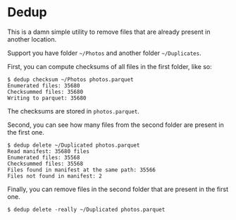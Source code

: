 # Dedup 

This is a damn simple utility to remove files that are already present in another location.

Support you have folder `~/Photos` and another folder `~/Duplicates`.

First, you can compute checksums of all files in the first folder, like so:

```shell
$ dedup checksum ~/Photos photos.parquet
Enumerated files: 35680
Checksummed files: 35680
Writing to parquet: 35680
```

The checksums are stored in `photos.parquet`.

Second, you can see how many files from the second folder are present in the first one.

```shell
$ dedup delete ~/Duplicated photos.parquet
Read manifest: 35680 files
Enumerated files: 35568
Checksummed files: 35568
Files found in manifest at the same path: 35566
Files not found in manifest: 2
```

Finally, you can remove files in the second folder that are present in the first one.

```shell
$ dedup delete -really ~/Duplicated photos.parquet
```

